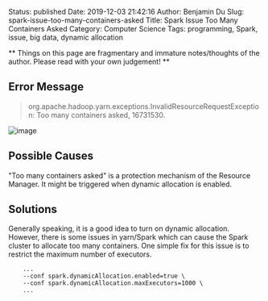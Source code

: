 Status: published
Date: 2019-12-03 21:42:16
Author: Benjamin Du
Slug: spark-issue-too-many-containers-asked
Title: Spark Issue Too Many Containers Asked
Category: Computer Science
Tags: programming, Spark, issue, big data, dynamic allocation

**
Things on this page are fragmentary and immature notes/thoughts of the author.
Please read with your own judgement!
**

## Error Message

> org.apache.hadoop.yarn.exceptions.InvalidResourceRequestException: Too many containers asked, 16731530.

![image](https://user-images.githubusercontent.com/824507/57563512-99b88f80-7353-11e9-8993-aee9a302c209.png)

## Possible Causes

"Too many containers asked" is a protection mechanism of the Resource Manager.
It might be triggered when dynamic allocation is enabled.

## Solutions

Generally speaking, 
it is a good idea to turn on dynamic allocation. 
However, 
there is some issues in yarn/Spark which can cause the Spark cluster to allocate too many containers.
One simple fix for this issue is to restrict the maximum number of executors.

        ...
        --conf spark.dynamicAllocation.enabled=true \
        --conf spark.dynamicAllocation.maxExecutors=1000 \
        ...
